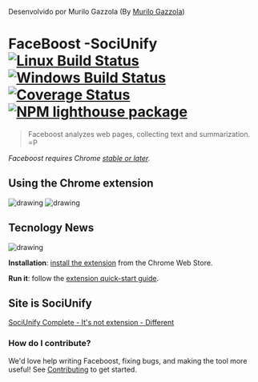 Desenvolvido por Murilo Gazzola (By [Murilo Gazzola](https://facebook.com/gazzolamurilo))

# FaceBoost  -SociUnify  [![Linux Build Status](https://img.shields.io/travis/GoogleChrome/lighthouse/master.svg)](https://travis-ci.org/GoogleChrome/lighthouse) [![Windows Build Status](https://img.shields.io/appveyor/ci/paulirish/lighthouse/master.svg)](https://ci.appveyor.com/project/paulirish/lighthouse/branch/master) [![Coverage Status](https://img.shields.io/coveralls/GoogleChrome/lighthouse/master.svg)](https://coveralls.io/github/GoogleChrome/lighthouse?branch=master) [![NPM lighthouse package](https://img.shields.io/npm/v/lighthouse.svg)](https://npmjs.org/package/lighthouse)

> Faceboost analyzes web pages, collecting text and summarization. =P

_Faceboost requires Chrome [stable or later](https://googlechrome.github.io/current-versions/)._

## Using the Chrome extension

![drawing](https://lh3.googleusercontent.com/PqDr4rlACDdVSvNZWIAt52HnTmjAgyBGCp5eLGyxY65mh9Ff2UphPq7ULvPkzKjnkTrXFMuM=w640-h400-e365)
![drawing](http://52.32.125.221/unifyextension/soci1.png)

## Tecnology News
![drawing](http://52.32.125.221/unifyextension/soci2.png)

**Installation**: [install the extension](https://chrome.google.com/webstore/detail/faceboost-sociunify-%C2%AE/ehobhhjhcfmhhfpbblnodkdffpmglcko) from the Chrome Web Store.

**Run it**: follow the [extension quick-start guide](https://goo.gl/Vv4EZ5).
## Site is SociUnify
[SociUnify Complete - It's not extension - Different](https://goo.gl/QhZGrf)

### How do I contribute?

We'd love help writing Faceboost, fixing bugs, and making the tool more useful!
See [Contributing](./CONTRIBUTING.md) to get started.


